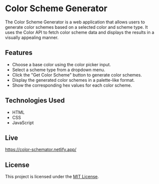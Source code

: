 # Color Scheme Generator

The Color Scheme Generator is a web application that allows users to generate color schemes based on a selected color and scheme type. It uses the Color API to fetch color scheme data and displays the results in a visually appealing manner.

## Features

- Choose a base color using the color picker input.
- Select a scheme type from a dropdown menu.
- Click the "Get Color Scheme" button to generate color schemes.
- Display the generated color schemes in a palette-like format.
- Show the corresponding hex values for each color scheme.

## Technologies Used

- HTML
- CSS
- JavaScript

## Live

https://color-schemator.netlify.app/

## License

This project is licensed under the [MIT License](LICENSE).

